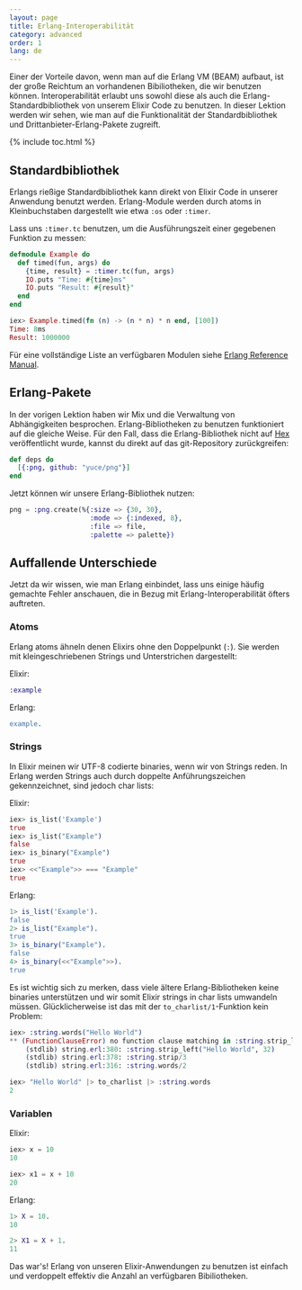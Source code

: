 ```yaml
---
layout: page
title: Erlang-Interoperabilität
category: advanced
order: 1
lang: de
---
```


Einer der Vorteile davon, wenn man auf die Erlang VM (BEAM) aufbaut, ist der große Reichtum an vorhandenen Bibiliotheken, die wir benutzen können. Interoperabilität erlaubt uns sowohl diese als auch die Erlang-Standardbibliothek von unserem Elixir Code zu benutzen. In dieser Lektion werden wir sehen, wie man auf die Funktionalität der Standardbibliothek und Drittanbieter-Erlang-Pakete zugreift.

{% include toc.html %}

## Standardbibliothek

Erlangs rießige Standardbibliothek kann direkt von Elixir Code in unserer Anwendung benutzt werden. Erlang-Module werden durch atoms in Kleinbuchstaben dargestellt wie etwa `:os` oder `:timer`.

Lass uns `:timer.tc` benutzen, um die Ausführungszeit einer gegebenen Funktion zu messen:

```elixir
defmodule Example do
  def timed(fun, args) do
    {time, result} = :timer.tc(fun, args)
    IO.puts "Time: #{time}ms"
    IO.puts "Result: #{result}"
  end
end

iex> Example.timed(fn (n) -> (n * n) * n end, [100])
Time: 8ms
Result: 1000000
```

Für eine vollständige Liste an verfügbaren Modulen siehe [Erlang Reference Manual](http://erlang.org/doc/apps/stdlib/).

## Erlang-Pakete

In der vorigen Lektion haben wir Mix und die Verwaltung von Abhängigkeiten besprochen. Erlang-Bibliotheken zu benutzen funktioniert auf die gleiche Weise. Für den Fall, dass die Erlang-Bibliothek nicht auf [Hex](https://hex.pm) veröffentlicht wurde, kannst du direkt auf das git-Repository zurückgreifen:

```elixir
def deps do
  [{:png, github: "yuce/png"}]
end
```

Jetzt können wir unsere Erlang-Bibliothek nutzen:

```elixir
png = :png.create(%{:size => {30, 30},
                    :mode => {:indexed, 8},
                    :file => file,
                    :palette => palette})
```

## Auffallende Unterschiede

Jetzt da wir wissen, wie man Erlang einbindet, lass uns einige häufig gemachte Fehler anschauen, die in Bezug mit Erlang-Interoperabilität öfters auftreten.

### Atoms

Erlang atoms ähneln denen Elixirs ohne den Doppelpunkt (`:`). Sie werden mit kleingeschriebenen Strings und Unterstrichen dargestellt:

Elixir:

```elixir
:example
```

Erlang:

```erlang
example.
```

### Strings

In Elixir meinen wir UTF-8 codierte binaries, wenn wir von Strings reden. In Erlang werden Strings auch durch doppelte Anführungszeichen gekennzeichnet, sind jedoch char lists:

Elixir:

```elixir
iex> is_list('Example')
true
iex> is_list("Example")
false
iex> is_binary("Example")
true
iex> <<"Example">> === "Example"
true
```

Erlang:

```erlang
1> is_list('Example').
false
2> is_list("Example").
true
3> is_binary("Example").
false
4> is_binary(<<"Example">>).
true
```

Es ist wichtig sich zu merken, dass viele ältere Erlang-Bibliotheken keine binaries unterstützen und wir somit Elixir strings in char lists umwandeln müssen. Glücklicherweise ist das mit der `to_charlist/1`-Funktion kein Problem:

```elixir
iex> :string.words("Hello World")
** (FunctionClauseError) no function clause matching in :string.strip_left/2
    (stdlib) string.erl:380: :string.strip_left("Hello World", 32)
    (stdlib) string.erl:378: :string.strip/3
    (stdlib) string.erl:316: :string.words/2

iex> "Hello World" |> to_charlist |> :string.words
2
```

### Variablen

Elixir:

```elixir
iex> x = 10
10

iex> x1 = x + 10
20
```

Erlang:

```erlang
1> X = 10.
10

2> X1 = X + 1.
11
```

Das war's! Erlang von unseren Elixir-Anwendungen zu benutzen ist einfach und verdoppelt effektiv die Anzahl an verfügbaren Bibiliotheken.
